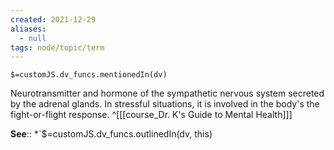 ```yaml
---
created: 2021-12-29 
aliases:
  - null
tags: node/topic/term
---
```

`$=customJS.dv_funcs.mentionedIn(dv)`

Neurotransmitter and hormone of the sympathetic nervous system secreted by the adrenal glands. In stressful situations, it is involved in the body's the fight-or-flight response.
 ^[[[course_Dr. K's Guide to Mental Health]]]

**See**::
*`$=customJS.dv_funcs.outlinedIn(dv, this)